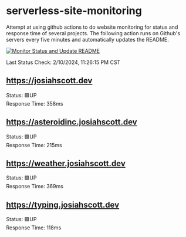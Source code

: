 # serverless-site-monitoring
Attempt at using github actions to do website monitoring for status and response time of several projects. The following action runs on Github's servers every five minutes and automatically updates the README.  

[![Monitor Status and Update README](https://github.com/JosiahSco/serverless-site-monitoring/actions/workflows/monitor.yaml/badge.svg)](https://github.com/JosiahSco/serverless-site-monitoring/actions/workflows/monitor.yaml)

Last Status Check: 2/10/2024, 11:26:15 PM CST

## https://josiahscott.dev
Status: 🟩UP  
Response Time: 358ms

## https://asteroidinc.josiahscott.dev
Status: 🟩UP  
Response Time: 215ms

## https://weather.josiahscott.dev
Status: 🟩UP  
Response Time: 369ms

## https://typing.josiahscott.dev
Status: 🟩UP  
Response Time: 118ms

